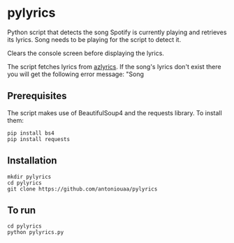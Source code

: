 # pylyrics
Python script that detects the song Spotify is currently playing and retrieves its lyrics.
Song needs to be playing for the script to detect it.

Clears the console screen before displaying the lyrics.

The script fetches lyrics from [azlyrics](https://www.azlyrics.com/). If the song's lyrics don't exist there you will get the following error message:
    "Song 

## Prerequisites
The script makes use of BeautifulSoup4 and the requests library. To install them:
    
    pip install bs4
    pip install requests

## Installation
    mkdir pylyrics
    cd pylyrics
    git clone https://github.com/antoniouaa/pylyrics
    
## To run
    cd pylyrics
    python pylyrics.py
